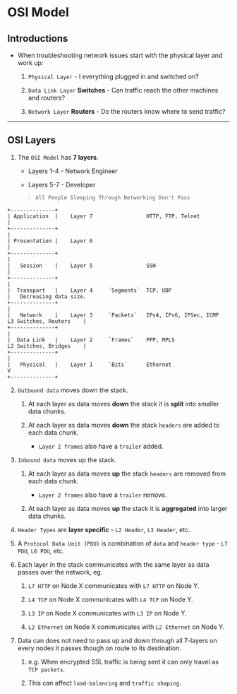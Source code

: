 # OSI Model

## Introductions

* When troubleshooting network issues start with the physical layer and work up:

    1. `Physical Layer` - I everything plugged in and switched on?

    2. `Data Link Layer` __Switches__ - Can traffic reach the other machines and routers?

    3. `Network Layer` __Routers__ - Do the routers know where to send traffic?

---

## OSI Layers

1. The `OSI Model` has __7 layers__.

    * Layers 1-4 - Network Engineer

    * Layers 5-7 - Developer

    > `All People Sleeping Through Networking Don't Pass`

```
+--------------+
| Application  |    Layer 7                 HTTP, FTP, Telnet                                   |
+--------------+                                                                                |
| Presentation |    Layer 6                                                                     |
+--------------+                                                                                |
|   Session    |    Layer 5                 SSH                                                 |
+--------------+                                                                                |
|  Transport   |    Layer 4     `Segments`  TCP. UDP                                            |   Decreasing data size.
+--------------+                                                                                |
|   Network    |    Layer 3     `Packets`   IPv4, IPv6, IPSec, ICMP     L3 Switches, Routers    |
+--------------+                                                                                |
|  Data Link   |    Layer 2     `Frames`    PPP, MPLS                   L2 Switches, Bridges    |
+--------------+                                                                                |
|   Physical   |    Layer 1     `Bits`      Ethernet                                            V
+--------------+
```

2. `Outbound data`  moves down the stack.

    1. At each layer as data moves __down__ the stack it is __split__ into smaller data chunks.

    2. At each layer as data moves __down__ the stack `headers` are added to each data chunk.

        * `Layer 2 frames` also have a `trailer` added.

3. `Inbound data`  moves up the stack.

    1. At each layer as data moves __up__ the stack `headers` are removed from each data chunk.

        * `Layer 2 frames` also have a `trailer` remove.

    2. At each layer as data moves __up__ the stack it is __aggregated__ into larger data chunks.

4. `Header Types` are __layer specific__ - `L2 Header`, `L3 Header`, etc.

5. A `Protocol Data Unit (PDU)` is combination of `data`  and `header type` - `L7 PDU`, `L6 PDU`, etc.

6. Each layer in the stack communicates with the same layer as data passes over the network, eg.

    1. `L7 HTTP` on Node X communicates with `L7 HTTP` on Node Y.

    2. `L4 TCP` on Node X communicates with `L4 TCP` on Node Y.

    3. `L3 IP` on Node X communicates with `L3 IP` on Node Y.

    4. `L2 Ethernet` on Node X communicates with `L2 Ethernet` on Node Y.

7. Data can does not need to pass up and down through all 7-layers on every nodes it passes though on route to its destination.

    1. e.g. When encrypted SSL traffic is being sent it can only travel as `TCP packets`.

    2. This can affect `load-balancing` and `traffic shaping`.

